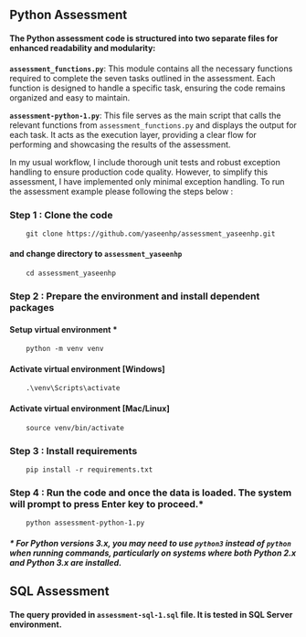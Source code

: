## Python Assessment

#### The Python assessment code is structured into two separate files for enhanced readability and modularity:

**`assessment_functions.py`**: This module contains all the necessary functions required to complete the seven tasks outlined in the assessment. Each function is designed to handle a specific task, ensuring the code remains organized and easy to maintain.

**`assessment-python-1.py`**: This file serves as the main script that calls the relevant functions from `assessment_functions.py` and displays the output for each task. It acts as the execution layer, providing a clear flow for performing and showcasing the results of the assessment.

In my usual workflow, I include thorough unit tests and robust exception handling to ensure production code quality. However, to simplify this assessment, I have implemented only minimal exception handling. To run the assessment example please following the steps below :

### Step 1 : Clone the code

        git clone https://github.com/yaseenhp/assessment_yaseenhp.git

#### and change directory to `assessment_yaseenhp`

        cd assessment_yaseenhp

### Step 2 : Prepare the environment and install dependent packages

#### Setup virtual environment \*

        python -m venv venv

#### Activate virtual environment [Windows]

        .\venv\Scripts\activate

#### Activate virtual environment [Mac/Linux]

        source venv/bin/activate

### Step 3 : Install requirements

        pip install -r requirements.txt

### Step 4 : Run the code and once the data is loaded. The system will prompt to press Enter key to proceed.\*

        python assessment-python-1.py

##### \* For Python versions 3.x, you may need to use `python3` instead of `python` when running commands, particularly on systems where both Python 2.x and Python 3.x are installed.

## SQL Assessment

#### The query provided in `assessment-sql-1.sql` file. It is tested in SQL Server environment.
